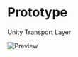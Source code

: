 # Prototype
Unity Transport Layer

![Preview](https://i.gyazo.com/ad63c6e998a3db188d6ae69ca34cb39e.png)
